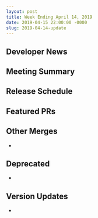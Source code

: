 ```yaml
---
layout: post
title: Week Ending April 14, 2019
date: 2019-04-15 22:00:00 -0000
slug: 2019-04-14-update
---
```


## Developer News


## Meeting Summary


## Release Schedule


## Featured PRs


## Other Merges

*

## Deprecated

*

## Version Updates

*
